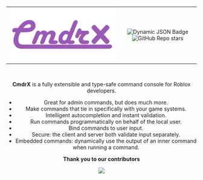 <div align="center">
	<table>
		<tr>
			<td>
				<img src="assets/name.png" alt="CmdrX" />
			</td>
			<td align="center">
				<img alt="Dynamic JSON Badge" src="https://img.shields.io/badge/dynamic/json?url=https%3A%2F%2Fdiscord.com%2Fapi%2Finvites%2FKTbpAEhWsf%3Fwith_counts%3Dtrue&query=approximate_presence_count&style=for-the-badge&logo=discord&label=Discord&labelColor=grey&color=%235539cc"/>
				<img alt="GitHub Repo stars" src="https://img.shields.io/github/stars/birarux/cmdr?style=for-the-badge&logo=Github&label=Github%20Stars&color=%2324292e">
			</td>
		</tr>
	</table>
	<br/>
	<p><strong>CmdrX</strong> is a fully extensible and type-safe command console for Roblox developers.</p>
	<ul>
		<li>Great for admin commands, but does much more.</li>
		<li>Make commands that tie in specifically with your game systems.</li>
		<li>Intelligent autocompletion and instant validation.</li>
		<li>Run commands programmatically on behalf of the local user.</li>
		<li>Bind commands to user input.</li>
		<li>Secure: the client and server both validate input separately.</li>
		<li>Embedded commands: dynamically use the output of an inner command when running a command.</li>
	</ul>
	<p><strong>Thank you to our contributors</strong></p>
	<a href="https://github.com/BiraruX/CmdrX/graphs/contributors">
		<img src="https://contrib.rocks/image?repo=BiraruX/CmdrX" />
	</a>
</div>